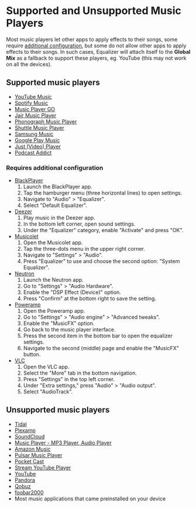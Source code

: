 # Supported and Unsupported Music Players

Most music players let other apps to apply effects to their songs, some require [additional configuration](../supported-and-unsupported-music-players/#requires-additional-configuration), but some do not allow other apps to apply effects to their songs. In such cases, Equalizer will attach itself to the __Global Mix__ as a fallback to support these players, eg. YouTube (this may not work on all the devices).


## Supported music players

* [YouTube Music](https://play.google.com/store/apps/details?id=com.google.android.apps.youtube.music)
* [Spotify Music](https://play.google.com/store/apps/details?id=com.spotify.music)
* [Music Player GO](https://play.google.com/store/apps/details?id=com.iven.musicplayergo)
* [Jair Music Player](https://play.google.com/store/apps/details?id=aj.jair.music)
* [Phonograph Music Player](https://play.google.com/store/apps/details?id=com.kabouzeid.gramophone)
* [Shuttle Music Player](https://play.google.com/store/apps/details?id=another.music.player)
* [Samsung Music](https://play.google.com/store/apps/details?id=com.sec.android.app.music)
* [Google Play Music](https://play.google.com/store/apps/details?id=com.google.android.music)
* [Just (Video) Player](https://play.google.com/store/apps/details?id=com.brouken.player)
* [Podcast Addict](https://play.google.com/store/apps/details?id=com.bambuna.podcastaddict)


### Requires additional configuration

- [BlackPlayer](https://play.google.com/store/apps/details?id=com.musicplayer.blackplayerfree)
    1. Launch the BlackPlayer app.
    2. Tap the hamburger menu (three horizontal lines) to open settings.
    3. Navigate to "Audio" > "Equalizer".
    4. Select "Default Equalizer".
- [Deezer](https://play.google.com/store/apps/details?id=deezer.android.app)
    1. Play music in the Deezer app.
    2. In the bottom left corner, open sound settings.
    3. Under the "Equalizer" category, enable "Activate" and press "OK".
- [Musicolet](https://play.google.com/store/apps/details?id=in.krosbits.musicolet)
    1. Open the Musicolet app.
    2. Tap the three-dots menu in the upper right corner.
    3. Navigate to "Settings" > "Audio".
    4. Press "Equalizer" to use and choose the second option: "System Equalizer".
- [Neutron](https://play.google.com/store/apps/details?id=com.neutroncode.mp)
    1. Launch the Neutron app.
    2. Go to "Settings" > "Audio Hardware".
    3. Enable the "DSP Effect (Device)" option.
    4. Press "Confirm" at the bottom right to save the setting.
- [Poweramp](https://play.google.com/store/apps/details?id=com.maxmpz.audioplayer)
    1. Open the Poweramp app.
    2. Go to "Settings" > "Audio engine" > "Advanced tweaks".
    3. Enable the "MusicFX" option.
    4. Go back to the music player interface.
    5. Press the second item in the bottom bar to open the equalizer settings.
    6. Navigate to the second (middle) page and enable the "MusicFX" button.
- [VLC](https://play.google.com/store/apps/details?id=org.videolan.vlc)
    1. Open the VLC app.
    2. Select the "More" tab in the bottom navigation.
    3. Press "Settings" in the top left corner.
    4. Under "Extra settings," press "Audio" > "Audio output".
    5. Select "AudioTrack".


## Unsupported music players

* [Tidal](https://play.google.com/store/apps/details?id=com.aspiro.tidal)
* [Plexamp](https://play.google.com/store/apps/details?id=tv.plex.labs.plexamp)
* [SoundCloud](https://play.google.com/store/apps/details?id=com.soundcloud.android)
* [Music Player - MP3 Player, Audio Player](https://play.google.com/store/apps/details?id=musicplayer.musicapps.music.mp3player)
* [Amazon Music](https://play.google.com/store/apps/details?id=com.amazon.mp3)
* [Pulsar Music Player](https://play.google.com/store/apps/details?id=com.rhmsoft.pulsar)
* [Pocket Cast](https://play.google.com/store/apps/details?id=au.com.shiftyjelly.pocketcasts)
* [Stream YouTube Player](https://play.google.com/store/apps/details?id=com.djit.apps.stream)
* [YouTube](https://play.google.com/store/apps/details?id=com.google.android.youtube)
* [Pandora](https://play.google.com/store/apps/details?id=com.pandora.android)
* [Qobuz](https://play.google.com/store/apps/details?id=com.qobuz.music)
* [foobar2000](https://play.google.com/store/apps/details?id=com.foobar2000.foobar2000)
* Most music applications that came preinstalled on your device